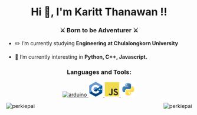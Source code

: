<h1 align="center">Hi 👋, I'm Karitt Thanawan !!</h1>
<h3 align="center">⚔️ Born to be Adventurer ⚔️</h3>

- ✏️ I’m currently studying **Engineering at Chulalongkorn University**

- 🌱 I’m currently interesting in **Python, C++, Javascript.**

<h3 align="center">Languages and Tools:</h3>
<p align="center"> <a href="https://www.arduino.cc/" target="_blank" rel="noreferrer"> <img src="https://cdn.worldvectorlogo.com/logos/arduino-1.svg" alt="arduino" width="40" height="40"/> </a> <a href="https://www.w3schools.com/cpp/" target="_blank" rel="noreferrer"> <img src="https://raw.githubusercontent.com/devicons/devicon/master/icons/cplusplus/cplusplus-original.svg" alt="cplusplus" width="40" height="40"/> </a> <a href="https://developer.mozilla.org/en-US/docs/Web/JavaScript" target="_blank" rel="noreferrer"> <img src="https://raw.githubusercontent.com/devicons/devicon/master/icons/javascript/javascript-original.svg" alt="javascript" width="40" height="40"/> </a> <a href="https://www.python.org" target="_blank" rel="noreferrer"> <img src="https://raw.githubusercontent.com/devicons/devicon/master/icons/python/python-original.svg" alt="python" width="40" height="40"/> </a> </p>

<p><img align="left" src="https://github-readme-stats.vercel.app/api/top-langs?username=perkiepai&show_icons=true&locale=en&layout=compact" alt="perkiepai" /></p>

<p>&nbsp;<img align="right" src="https://github-readme-stats.vercel.app/api?username=perkiepai&show_icons=true&locale=en" alt="perkiepai" /></p>

